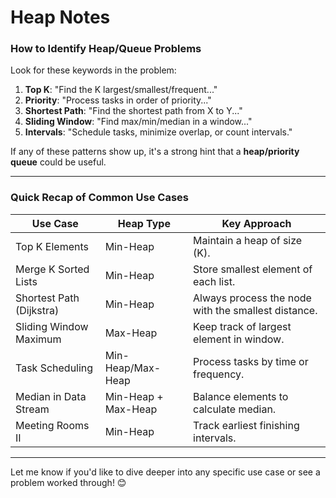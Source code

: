# Heap Notes

### **How to Identify Heap/Queue Problems**
Look for these keywords in the problem:
1. **Top K**: "Find the K largest/smallest/frequent..."
2. **Priority**: "Process tasks in order of priority..."
3. **Shortest Path**: "Find the shortest path from X to Y..."
4. **Sliding Window**: "Find max/min/median in a window..."
5. **Intervals**: "Schedule tasks, minimize overlap, or count intervals."

If any of these patterns show up, it's a strong hint that a **heap/priority queue** could be useful.

---

### **Quick Recap of Common Use Cases**
| **Use Case**                     | **Heap Type**          | **Key Approach**                                     |
|-----------------------------------|------------------------|-----------------------------------------------------|
| Top K Elements                   | Min-Heap               | Maintain a heap of size \(K\).                     |
| Merge K Sorted Lists             | Min-Heap               | Store smallest element of each list.               |
| Shortest Path (Dijkstra)         | Min-Heap               | Always process the node with the smallest distance.|
| Sliding Window Maximum           | Max-Heap               | Keep track of largest element in window.           |
| Task Scheduling                  | Min-Heap/Max-Heap      | Process tasks by time or frequency.                |
| Median in Data Stream            | Min-Heap + Max-Heap    | Balance elements to calculate median.              |
| Meeting Rooms II                 | Min-Heap               | Track earliest finishing intervals.                |

---

Let me know if you'd like to dive deeper into any specific use case or see a problem worked through! 😊
